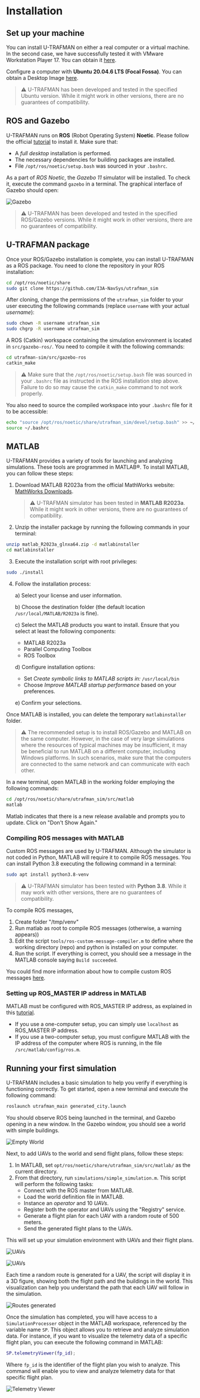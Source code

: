 # Installation


## Set up your machine

You can install U-TRAFMAN on either a real computer or a virtual machine. In the second case, we have successfully tested it with VMware Workstation Player 17. You can obtain it [here](https://www.vmware.com/es/products/workstation-player/workstation-player-evaluation.html).

Configure a computer with **Ubuntu 20.04.6 LTS (Focal Fossa)**. You can obtain a Desktop Image [here](https://releases.ubuntu.com/focal).

>:warning: U-TRAFMAN has been developed and tested in the specified Ubuntu version. While it might work in other versions, there are no guarantees of compatibility.


## ROS and Gazebo

U-TRAFMAN runs on **ROS** (Robot Operating System) **Noetic**. 
Please follow the official [tutorial](https://wiki.ros.org/noetic/Installation/Ubuntu) to install it.
Make sure that:
- A _full desktop_ installation is performed.
- The necessary dependencies for building packages are installed.
- File `/opt/ros/noetic/setup.bash` was sourced in your `.bashrc`.

As a part of _ROS Noetic_, the _Gazebo 11_ simulator will be installed. To check it, execute the command `gazebo` in a terminal. The graphical interface of Gazebo should open:

![Gazebo](./img/gazebo.png 'Gazebo simulator. :size=600px')

>:warning: U-TRAFMAN has been developed and tested in the specified ROS/Gazebo versions. While it might work in other versions, there are no guarantees of compatibility.


## U-TRAFMAN package

Once your ROS/Gazebo installation is complete, you can install U-TRAFMAN as a ROS package.
You need to clone the repository in your ROS installation:
```bash
cd /opt/ros/noetic/share
sudo git clone https://github.com/I3A-NavSys/utrafman_sim
```

After cloning, change the permissions of the `utrafman_sim` folder to your user executing the following commands (replace `username` with your actual _username_):
```bash
sudo chown -R username utrafman_sim
sudo chgrp -R username utrafman_sim
```

A ROS (Catkin) workspace containing the simulation environment is located in `src/gazebo-ros/`. 
You need to compile it with the following commands:
```bash
cd utrafman-sim/src/gazebo-ros
catkin_make
```
>:warning: Make sure that the `/opt/ros/noetic/setup.bash` file was sourced in your `.bashrc` file as instructed in the ROS installation step above. Failure to do so may cause the `catkin_make` command to not work properly.

You also need to source the compiled workspace into your `.bashrc` file for it to be accessible:
```bash
echo "source /opt/ros/noetic/share/utrafman_sim/devel/setup.bash" >> ~/.bashrc
source ~/.bashrc
```


## MATLAB

U-TRAFMAN provides a variety of tools for launching and analyzing simulations. These tools are programmed in MATLAB®.
To install MATLAB, you can follow these steps:


1. Download MATLAB R2023a from the official MathWorks website: [MathWorks Downloads](https://es.mathworks.com/downloads).

   >:warning:  U-TRAFMAN simulator has been tested in **MATLAB R2023a**. While it might work in other versions, there are no guarantees of compatibility.

2. Unzip the installer package by running the following commands in your terminal:
```bash
unzip matlab_R2023a_glnxa64.zip -d matlabinstaller
cd matlabinstaller
```
3. Execute the installation script with root privileges:
```bash
sudo ./install
```
4. Follow the installation process:

   a) Select your license and user information.
   
   b) Choose the destination folder (the default location `/usr/local/MATLAB/R2023a` is fine).

   c) Select the MATLAB products you want to install. Ensure that you select at least the following components:
      - MATLAB R2023a
      - Parallel Computing Toolbox
      - ROS Toolbox
      
   d) Configure installation options:
      - Set _Create symbolic links to MATLAB scripts in:_ `/usr/local/bin`
      - Choose _Improve MATLAB startup performance_ based on your preferences.
      
   e) Confirm your selections.

Once MATLAB is installed, you can delete the temporary `matlabinstaller` folder.

>:warning:  The recommended setup is to install ROS/Gazebo and MATLAB on the same computer. However, in the case of very large simulations where the resources of typical machines may be insufficient, it may be beneficial to run MATLAB on a different computer, including Windows platforms. In such scenarios, make sure that the computers are connected to the same network and can communicate with each other.

In a new terminal, open MATLAB in the working folder employing the following commands:
```bash
cd /opt/ros/noetic/share/utrafman_sim/src/matlab
matlab
```
Matlab indicates that there is a new release available and prompts you to update. Click on "Don't Show Again."


### Compiling ROS messages with MATLAB

Custom ROS messages are used by U-TRAFMAN. Although the simulator is not coded in Python, MATLAB will require it to compile ROS messages. You can install Python 3.8 executing the following command in a terminal:
```bash
sudo apt install python3.8-venv
```
>⚠️ U-TRAFMAN simulator has been tested with **Python 3.8**. While it may work with other versions, there are no guarantees of compatibility.

To compile ROS messages, 

1. Create folder "/tmp/venv"
2. Run matlab as root to compile ROS messages (otherwise, a warning appears))
3. Edit the script `tools/ros-custom-message-compiler.m` to define where the working directory (repo) and python is installed on your computer.
4. Run the script. If everything is correct, you should see a message in the MATLAB console saying `Build succeeded`.

You could find more information about how to compile custom ROS messages [here](https://es.mathworks.com/help/ros/custom-message-support.html?s_tid=CRUX_lftnav). 


### Setting up ROS_MASTER IP address in MATLAB
MATLAB must be configured with ROS_MASTER IP address, as explained in this [tutorial](https://es.mathworks.com/help/ros/ug/get-started-with-ros.html).
- If you use a one-computer setup, you can simply use `localhost` as ROS_MASTER IP address.
- If you use a two-computer setup, you must configure MATLAB with the IP address of the computer where ROS is running, in the file `/src/matlab/config/ros.m`. 


## Running your first simulation

U-TRAFMAN includes a basic simulation to help you verify if everything is functioning correctly. To get started, open a new terminal and execute the following command:

```bash
roslaunch utrafman_main generated_city.launch
```
You should observe ROS being launched in the terminal, and Gazebo opening in a new window. In the Gazebo window, you should see a world with simple buildings.

![Empty World](./img/tutorials/simple-simulation-1.png 'Gazebo Viewer with a generated city world.  :size=800px')


Next, to add UAVs to the world and send flight plans, follow these steps:

1. In MATLAB, set `opt/ros/noetic/share/utrafman_sim/src/matlab/` as the current directory.
2. From that directory, run `simulations/simple_simulation.m`. This script will perform the following tasks:
   - Connect with the ROS master from MATLAB.
   - Load the world definition file in MATLAB.
   - Instance an _operator_ and 10 _UAVs_.
   - Register both the operator and UAVs using the "Registry" service.
   - Generate a flight plan for each UAV with a random route of 500 meters.
   - Send the generated flight plans to the UAVs.

This will set up your simulation environment with UAVs and their flight plans.


![UAVs](./img/tutorials/simple-simulation-2.png 'Gazebo Viewer. Ten UAVs flying in the world. :size=800px')

![UAVs](./img/tutorials/simple-simulation-3.png 'Gazebo Viewer. Ten UAVs flying in the world. :size=800px')

Each time a random route is generated for a UAV, the script will display it in a 3D figure, showing both the flight path and the buildings in the world. This visualization can help you understand the path that each UAV will follow in the simulation.

![Routes generated](./img/tutorials/simple-simulation-random-routes.png 'Random routes generated :size=800px')

Once the simulation has completed, you will have access to a `SimulationProcesser` object in the MATLAB workspace, referenced by the variable name `SP`. This object allows you to retrieve and analyze simulation data. For instance, if you want to visualize the telemetry data of a specific flight plan, you can execute the following command in MATLAB:

```matlab
SP.telemetryViewer(fp_id);
```
Where `fp_id` is the identifier of the flight plan you wish to analyze. This command will enable you to view and analyze telemetry data for that specific flight plan.


![Telemetry Viewer](./img/tutorials/simple-simulation-telemetry-viewer.png 'MATLAB Telemetry Viewer :size=800px')



